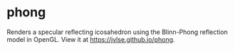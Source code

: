 # phong
Renders a specular reflecting icosahedron using the Blinn-Phong reflection model in OpenGL. View it at https://jvlse.github.io/phong.